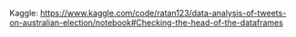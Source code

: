Kaggle: https://www.kaggle.com/code/ratan123/data-analysis-of-tweets-on-australian-election/notebook#Checking-the-head-of-the-dataframes



